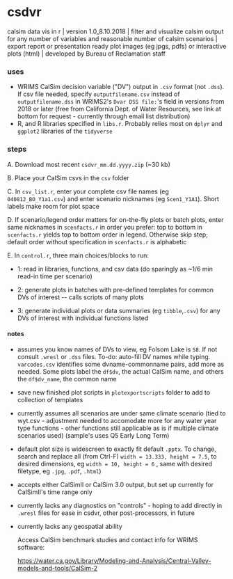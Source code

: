 # csdvr
 calsim data vis in r | 
 version 1.0_8.10.2018 | 
 filter and visualize calsim output for any number of variables and reasonable number of calsim scenarios | 
 export report or presentation ready plot images (eg jpgs, pdfs) or interactive plots (html)  | developed by Bureau of Reclamation staff 
 
### uses ###

- WRIMS CalSim decision variable ("DV") output in `.csv` format (not `.dss`). If csv file needed, specify `outputfilename.csv` instead of `outputfilename.dss` in WRIMS2's `Dvar DSS file:`'s field in versions from 2018 or later (free from California Dept. of Water Resources, see link at bottom for request - currently through email list distribution)
- R, and R libraries specified in `libs.r`. Probably relies most on `dplyr` and `ggplot2` libraries of the `tidyverse`

### steps ###

A. Download  most recent `csdvr_mm.dd.yyyy.zip` (~30 kb) 

B. Place your CalSim csvs in the `csv` folder 

C. In `csv_list.r`, enter your complete csv file names (eg `040812_BO_Y1a1.csv`) and enter scenario nicknames (eg `Scen1_Y1A1`). Short labels make room for plot space


D. If scenario/legend order matters for on-the-fly plots or batch plots, enter same nicknames in `scenfacts.r` in order you prefer: top to bottom in `scenfacts.r` yields top to bottom order in legend. Otherwise skip step; default order without specification in `scenfacts.r` is alphabetic

E. In `control.r`, three main choices/blocks to run:

  - 1: read in libraries,  functions, and csv data (do sparingly as ~1/6 min read-in time per scenario)
  
  - 2: generate plots in batches with pre-defined templates for common DVs of interest -- calls scripts of many plots
  
  - 3: generate individual plots or data summaries (eg `tibble`,`.csv`) for any DVs of interest with individual functions listed

#### notes ####
- assumes you know names of DVs to view, eg Folsom Lake is `S8`. If not consult `.wresl` or `.dss` files. To-do: auto-fill DV names while typing. `varcodes.csv` identifies some dvname-commonname pairs, add more as needed. Some plots label the `df$dv`, the actual CalSim name, and others the `df$dv_name`, the common name 
- save new finished plot scripts in `plotexportscripts` folder to add to collection of templates
- currently assumes all scenarios are under same climate scenario (tied to wyt.csv - adjustment needed to accomodate more for any water  year type functions - other functions still applicable as is if multiple climate scenarios used) (sample's uses Q5 Early Long Term)
- default plot size is widescreen to exactly fit default `.pptx`. To change, search and replace all (from Ctrl-F) `width = 13.333, height = 7.5`, to desired dimensions, eg `width = 10, height = 6` , same with desired filetype, eg `.jpg`, `.pdf`, `.html`)
- accepts either CalSimII or CalSim 3.0 output, but set up currently for CalSimII's time range only
- currently lacks any diagnostics on "controls" - hoping to add directly in `.wresl` files for ease in csdvr, other post-processors, in future
- currently lacks any geospatial ability
  
  Access CalSim benchmark studies and contact info for WRIMS software:
  
  https://water.ca.gov/Library/Modeling-and-Analysis/Central-Valley-models-and-tools/CalSim-2

